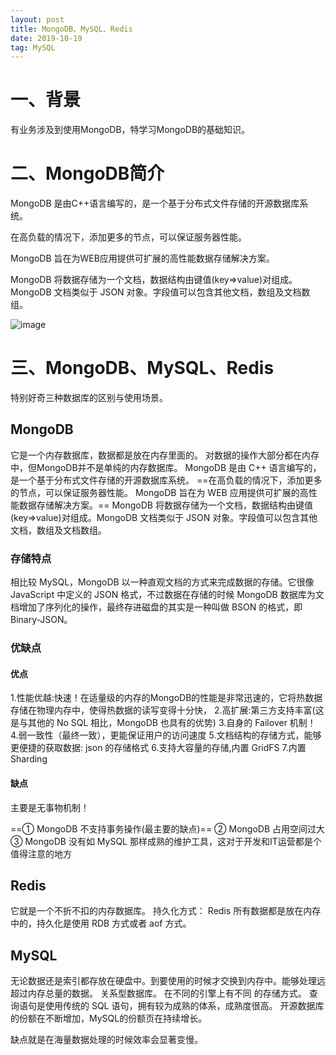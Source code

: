 ```yaml
---
layout: post
title: MongoDB、MySQL、Redis
date: 2019-10-19
tag: MySQL
---
```


# 一、背景
有业务涉及到使用MongoDB，特学习MongoDB的基础知识。

# 二、MongoDB简介
MongoDB 是由C++语言编写的，是一个基于分布式文件存储的开源数据库系统。

在高负载的情况下，添加更多的节点，可以保证服务器性能。

MongoDB 旨在为WEB应用提供可扩展的高性能数据存储解决方案。

MongoDB 将数据存储为一个文档，数据结构由键值(key=>value)对组成。MongoDB 文档类似于 JSON 对象。字段值可以包含其他文档，数组及文档数组。

![image](https://www.runoob.com/wp-content/uploads/2013/10/crud-annotated-document.png)

# 三、MongoDB、MySQL、Redis
特别好奇三种数据库的区别与使用场景。

## MongoDB
它是一个内存数据库，数据都是放在内存里面的。
对数据的操作大部分都在内存中，但MongoDB并不是单纯的内存数据库。
MongoDB 是由 C++ 语言编写的，是一个基于分布式文件存储的开源数据库系统。
==在高负载的情况下，添加更多的节点，可以保证服务器性能。
MongoDB 旨在为 WEB 应用提供可扩展的高性能数据存储解决方案。==
MongoDB 将数据存储为一个文档，数据结构由键值(key=>value)对组成。MongoDB 文档类似于 JSON 对象。字段值可以包含其他文档，数组及文档数组。

### 存储特点
相比较 MySQL，MongoDB 以一种直观文档的方式来完成数据的存储。它很像 JavaScript 中定义的 JSON 格式，不过数据在存储的时候 MongoDB 数据库为文档增加了序列化的操作，最终存进磁盘的其实是一种叫做 BSON 的格式，即 Binary-JSON。


### 优缺点
####  优点
1.性能优越:快速！在适量级的内存的MongoDB的性能是非常迅速的，它将热数据存储在物理内存中，使得热数据的读写变得十分快，
2.高扩展:第三方支持丰富(这是与其他的 No SQL 相比，MongoDB 也具有的优势)
3.自身的 Failover 机制！
4.弱一致性（最终一致），更能保证用户的访问速度
5.文档结构的存储方式，能够更便捷的获取数据: json 的存储格式
6.支持大容量的存储,内置 GridFS
7.内置 Sharding
#### 缺点
主要是无事物机制！

==① MongoDB 不支持事务操作(最主要的缺点)==
② MongoDB 占用空间过大
③ MongoDB 没有如 MySQL 那样成熟的维护工具，这对于开发和IT运营都是个值得注意的地方

## Redis

它就是一个不折不扣的内存数据库。
持久化方式：
Redis 所有数据都是放在内存中的，持久化是使用 RDB 方式或者 aof 方式。


## MySQL

无论数据还是索引都存放在硬盘中。到要使用的时候才交换到内存中。能够处理远超过内存总量的数据。
关系型数据库。
在不同的引擎上有不同 的存储方式。
查询语句是使用传统的 SQL 语句，拥有较为成熟的体系，成熟度很高。
开源数据库的份额在不断增加，MySQL的份额页在持续增长。

缺点就是在海量数据处理的时候效率会显著变慢。